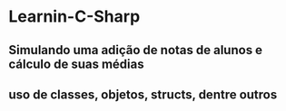 # Learnin-C-Sharp
## Simulando uma adição de notas de alunos e cálculo de suas médias 
## uso de classes, objetos, structs, dentre outros

